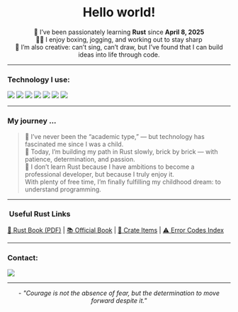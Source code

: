 <h1 align="center">Hello world!</h1>

<p align="center">
  🧠 I’ve been passionately learning <strong>Rust</strong> since <strong>April 8, 2025</strong><br>
  🏃‍♂️ I enjoy boxing, jogging, and working out to stay sharp<br>
  🎨 I’m also creative: can’t sing, can’t draw, but I’ve found that I can build ideas into life through code.
</p>

---

### Technology I use:

<p>
  <img src="https://img.shields.io/badge/-Rust-000?style=for-the-badge&logo=rust&logoColor=white">
  <img src="https://img.shields.io/badge/-SQL-336791?style=for-the-badge&logo=postgresql&logoColor=white">
  <img src="https://img.shields.io/badge/-Git-F05032?style=for-the-badge&logo=git&logoColor=white">
  <img src="https://img.shields.io/badge/-ChatGPT-10a37f?style=for-the-badge&logo=openai&logoColor=white">
  <img src="https://img.shields.io/badge/-Copilot-1f6feb?style=for-the-badge&logo=github&logoColor=white">
  <img src="https://img.shields.io/badge/-Cursor-A78BFA?style=for-the-badge&logo=cursor&logoColor=black">
  <img src="https://img.shields.io/badge/-Obsidian-7B68EE?style=for-the-badge">

</p>

---

### My journey ...

> 📖 I’ve never been the “academic type,” — but technology has fascinated me since I was a child. <br>
> 🧱 Today, I’m building my path in Rust slowly, brick by brick — with patience, determination, and passion. <br>
> 💖 I don’t learn Rust because I have ambitions to become a professional developer, but because I truly enjoy it.<br> With plenty of free time, I’m finally fulfilling my childhood dream: to understand programming.

---

### &nbsp;Useful Rust Links

<p>
  <a href="https://www.scs.stanford.edu/~zyedidia/docs/rust/rust_book.pdf">📘 Rust Book (PDF)</a> |
  <a href="https://doc.rust-lang.org/stable/book/">📚 Official Book</a> |
  <a href="https://doc.rust-lang.org/std/all.html#primitives">🧱 Crate Items</a> |
  <a href="https://doc.rust-lang.org/error_codes/error-index.html">⚠️ Error Codes Index</a>
</p>

---

### Contact:

<p>
  <a href="https://discord.com/users/2023mipe" target="_blank">
  <img src="https://img.shields.io/badge/-Discord-5865F2?style=for-the-badge&logo=discord&logoColor=white">
</a>
</p>

---

<p align="center">- <em>"Courage is not the absence of fear, but the determination to move forward despite it."</em></p>


<!--
**JustMipe/JustMipe** is a ✨ _special_ ✨ repository because its `README.md` (this file) appears on your GitHub profile.

Here are some ideas to get you started:

- 🔭 I’m currently working on ...
- 🌱 I’m currently learning ...
- 👯 I’m looking to collaborate on ...
- 🤔 I’m looking for help with ...
- 💬 Ask me about ...
- 📫 How to reach me: ...
- 😄 Pronouns: ...
- ⚡ Fun fact: ...
-->
